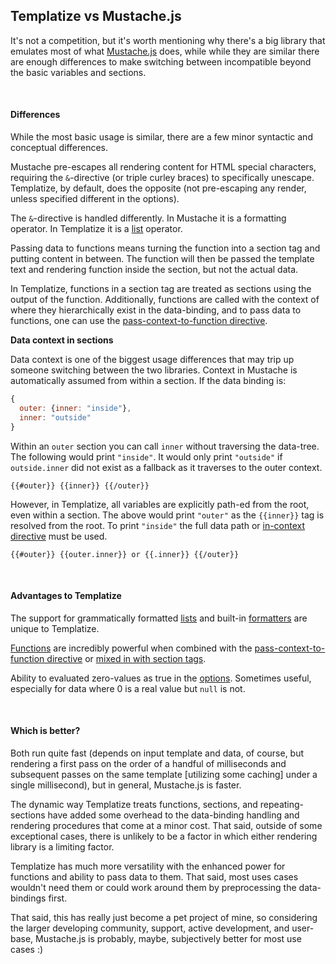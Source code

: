 ## Templatize vs Mustache.js

It's not a competition, but it's worth mentioning why there's a big library that emulates most of what [Mustache.js](https://github.com/janl/mustache.js/) does, while while they are similar there are enough differences to make switching between incompatible beyond the basic variables and sections.

&nbsp;

#### Differences

While the most basic usage is similar, there are a few minor syntactic and conceptual differences.

Mustache pre-escapes all rendering content for HTML special characters, requiring the `&`-directive (or triple curley braces) to specifically unescape. Templatize, by default, does the opposite (not pre-escaping any render, unless specified different in the options).

The `&`-directive is handled differently. In Mustache it is a formatting operator. In Templatize it is a [list](../../#lists) operator.

Passing data to functions means turning the function into a section tag and putting content in between. The function will then be passed the template text and rendering function inside the section, but not the actual data. 

In Templatize, functions in a section tag are treated as sections using the output of the function. Additionally, functions are called with the context of where they hierarchically exist in the data-binding, and to pass data to functions, one can use the [pass-context-to-function directive](../functions/#passing-context-to-functions).

**Data context in sections**

Data context is one of the biggest usage differences that may trip up someone switching between the two libraries. Context in Mustache is automatically assumed from within a section. If the data binding is:

```javascript
{
  outer: {inner: "inside"}, 
  inner: "outside"
}
```

Within an `outer` section you can call `inner` without traversing the data-tree. The following would print `"inside"`. It would only print `"outside"` if `outside.inner` did not exist as a fallback as it traverses to the outer context.

```
{{#outer}} {{inner}} {{/outer}}
```

However, in Templatize, all variables are explicitly path-ed from the root, even within a section. The above would print `"outer"` as the `{{inner}}` tag is resolved from the root. To print `"inside"` the full data path or [in-context directive](../../#scoping-and-the-context-directive) must be used.

```
{{#outer}} {{outer.inner}} or {{.inner}} {{/outer}}
```

&nbsp;

#### Advantages to Templatize

The support for grammatically formatted [lists](../../#lists) and built-in [formatters](../../#formatting) are unique to Templatize.

[Functions](../functions/) are incredibly powerful when combined with the [pass-context-to-function directive](../functions/#passing-context-to-functions) or [mixed in with section tags](../advanced/#mixing-directives-in-a-section-tag).

Ability to evaluated zero-values as true in the [options](../../#options). Sometimes useful, especially for data where 0 is a real value but `null` is not.

&nbsp;

#### Which is better?

Both run quite fast (depends on input template and data, of course, but rendering a first pass on the order of a handful of milliseconds and subsequent passes on the same template [utilizing some caching] under a single millisecond), but in general, Mustache.js is faster.

The dynamic way Templatize treats functions, sections, and repeating-sections have added some overhead to the data-binding handling and rendering procedures that come at a minor cost. That said, outside of some exceptional cases, there is unlikely to be a factor in which either rendering library is a limiting factor.

Templatize has much more versatility with the enhanced power for functions and ability to pass data to them. That said, most uses cases wouldn't need them or could work around them by preprocessing the data-bindings first.

That said, this has really just become a pet project of mine, so considering the larger developing community, support, active development, and user-base, Mustache.js is probably, maybe, subjectively better for most use cases :)

&nbsp;

